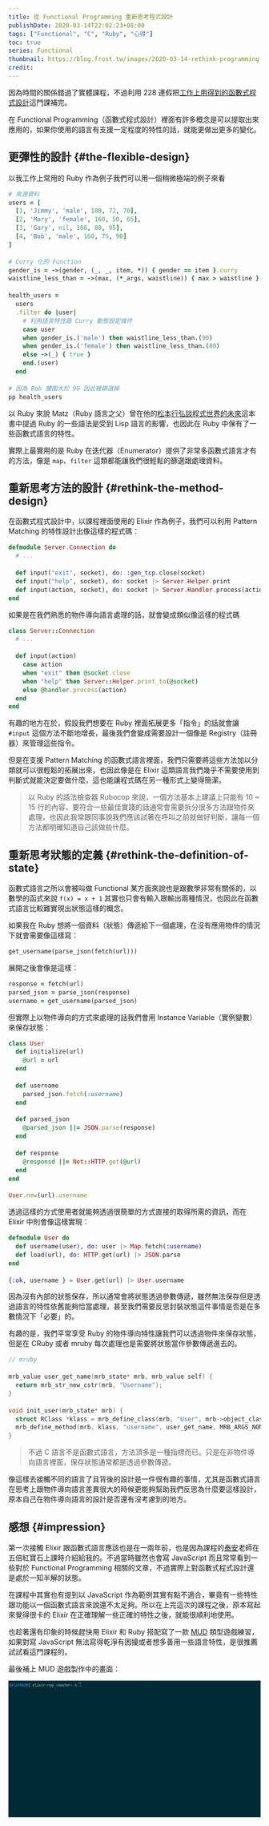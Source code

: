 ```yaml
---
title: 從 Functional Programming 重新思考程式設計
publishDate: 2020-03-14T22:02:23+08:00
tags: ["Functional", "C", "Ruby", "心得"]
toc: true
series: Functional
thumbnail: https://blog.frost.tw/images/2020-03-14-rethink-programming-by-functional/thumbnail.jpg
credit:
---
```


因為時間的關係錯過了實體課程，不過利用 228 連假把[工作上用得到的函數式程式設計](https://campus.5xruby.tw/?affcode=141380_ht16jam9)這門課補完。

在 Functional Programming（函數式程式設計）裡面有許多概念是可以提取出來應用的，如果你使用的語言有支援一定程度的特性的話，就能更做出更多的變化。

<!--more-->

## 更彈性的設計 {#the-flexible-design}

以我工作上常用的 Ruby 作為例子我們可以用一個稍微極端的例子來看

```ruby
# 來源資料
users = [
  [1, 'Jimmy', 'male', 180, 72, 70],
  [2, 'Mary', 'female', 160, 50, 65],
  [3, 'Gary', nil, 166, 80, 95],
  [4, 'Bob', 'male', 160, 75, 90]
]

# Curry 化的 Function
gender_is = ->(gender, (_, _, item, *)) { gender == item }.curry
waistline_less_than = ->(max, (*_args, waistline)) { max > waistline }.curry

health_users =
  users
  .filter do |user|
    # 利用語言特性跟 Curry 動態設定條件
    case user
    when gender_is.('male') then waistline_less_than.(90)
    when gender_is.('female') then waistline_less_than.(80)
    else ->(_) { true }
    end.(user)
  end

# 因為 Bob 腰圍大於 90 因此被篩選掉
pp health_users
```

以 Ruby 來說 Matz（Ruby 語言之父）曾在他的[松本行弘談程式世界的未來](https://www.tenlong.com.tw/products/9789863473312)這本書中提過 Ruby 的一些語法是受到 Lisp 語言的影響，也因此在 Ruby 中保有了一些函數式語言的特性。

實際上最實用的是 Ruby 在迭代器（Enumerator）提供了非常多函數式語言才有的方法，像是 `map`、`filter` 這類都能讓我們很輕鬆的篩選跟處理資料。

## 重新思考方法的設計 {#rethink-the-method-design}

在函數式程式設計中，以課程裡面使用的 Elixir 作為例子，我們可以利用 Pattern Matching 的特性設計出像這樣的程式碼：

```elixir
defmodule Server.Connection do
  # ...

  def input("exit", socket), do: :gen_tcp.close(socket)
  def input("help", socket), do: socket |> Server.Helper.print
  def input(action, socket), do: socket |> Server.Handler.process(action)
end
```

如果是在我們熟悉的物件導向語言處理的話，就會變成類似像這樣的程式碼

```ruby
class Server::Connection
  # ...

  def input(action)
    case action
    when "exit" then @socket.close
    when "help" then Server::Helper.print_to(@socket)
    else @handler.process(action)
  end
end
```

有趣的地方在於，假設我們想要在 Ruby 裡面拓展更多「指令」的話就會讓 `#input` 這個方法不斷地增長，最後我們會變成需要設計一個像是 Registry（註冊器）來管理這些指令。

但是在支援 Pattern Matching 的函數式語言裡面，我們只需要將這些方法加以分類就可以很輕鬆的拓展出來，也因此像是在 Elixir 這類語言我們幾乎不需要使用到判斷式就能決定要做什麼，這也能讓程式碼在另一種形式上變得簡潔。

> 以 Ruby 的語法檢查器 Rubocop 來說，一個方法基本上建議上只能有 10 ~ 15 行的內容，要符合一些最佳實踐的話通常會需要拆分很多方法跟物件來處理，也因此我常跟同事說我們應該試著在呼叫之前就做好判斷，讓每一個方法都明確知道自己該做些什麼。

## 重新思考狀態的定義 {#rethink-the-definition-of-state}

函數式語言之所以會被叫做 Functional 某方面來說也是跟數學非常有關係的，以數學的函式來說 `f(x) = x + 1` 其實也只會有輸入跟輸出兩種情況，也因此在函數式語言比較難實現出狀態這樣的概念。

如果我在 Ruby 想將一個資料（狀態）傳遞給下一個處理，在沒有應用物件的情況下就會需要像這樣寫：

```ruby
get_username(parse_json(fetch(url)))
```

展開之後會像是這樣：

```ruby
response = fetch(url)
parsed_json = parse_json(response)
username = get_username(parsed_json)
```

但實際上以物件導向的方式來處理的話我們會用 Instance Variable（實例變數）來保存狀態：

```ruby
class User
  def initialize(url)
    @url = url
  end

  def username
    parsed_json.fetch(:username)
  end

  def parsed_json
    @parsed_json ||= JSON.parse(response)
  end

  def response
    @responsd ||= Net::HTTP.get(@url)
  end
end

User.new(url).username
```

透過這樣的方式使用者就能夠透過很簡單的方式直接的取得所需的資訊，而在 Elixir 中則會像這樣實現：

```elixir
defmodule User do
  def username(user), do: user |> Map.fetch(:username)
  def load(url), do: HTTP.get(url) |> JSON.parse
end

{:ok, username } = User.get(url) |> User.username
```

因為沒有內部的狀態保存，所以通常會將狀態透過參數傳遞，雖然無法保存但是透過語言的特性依舊能夠恰當處理，甚至我們需要反思封裝狀態這件事情是否是在多數情況下「必要」的。

有趣的是，我們平常享受 Ruby 的物件導向特性讓我們可以透過物件來保存狀態，但是在 CRuby 或者 mruby 每次處理也是需要將狀態當作參數傳遞進去的。

```c
// mruby

mrb_value user_get_name(mrb_state* mrb, mrb_value self) {
  return mrb_str_new_cstr(mrb, "Username");
}

void init_user(mrb_state* mrb) {
  struct RClass *klass = mrb_define_class(mrb, "User", mrb->object_class);
  mrb_define_method(mrb, klass, "username", user_get_name, MRB_ARGS_NONE());
}
```

> 不過 C 語言不是函數式語言，方法頂多是一種指標而已。只是在非物件導向語言裡面，保存狀態通常都是透過參數傳遞。

像這樣去接觸不同的語言了且背後的設計是一件很有趣的事情，尤其是函數式語言在思考上跟物件導向語言差異很大的時候更能夠幫助我們反思為什麼要這樣設計，原本自己在物件導向語言的設計是否還有沒考慮到的地方。

## 感想 {#impression}

第一次接觸 Elixir 跟函數式語言應該也是在一兩年前，也是因為課程的[泰安](https://taian.su/)老師在五倍紅寶石上課時介紹給我的。不過當時雖然也會寫 JavaScript 而且常常看到一些對於 Functional Programming 相關的文章，不過實際上對函數式程式設計還是處於一知半解的狀態。

在課程中其實也有提到以 JavaScript 作為範例其實有點不適合，畢竟有一些特性跟功能以一個函數式語言來說還不太足夠。所以在上完這次的課程之後，原本寫起來覺得很卡的 Elixir 在正確理解一些正確的特性之後，就能很順利地使用。

也趁著還有印象的時候趕快用 Elixir 和 Ruby 搭配寫了一款 [MUD](https://github.com/elct9620/elixir-mud) 類型遊戲練習，如果對寫 JavaScript 無法寫得乾淨有困擾或者想多善用一些語言特性，是很推薦試試看這門課程的。

最後補上 MUD 遊戲製作中的畫面：

![MUD 有限狀態機](/images/2020-03-14-rethink-programming-by-functional/mud.gif)


